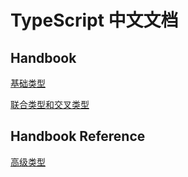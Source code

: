 # TypeScript 中文文档

## Handbook
[基础类型](handbook/基本类型.md)

[联合类型和交叉类型](handbook/联合类型和交叉类型.md)

## Handbook Reference
[高级类型](handbook_reference/高级类型.md)
